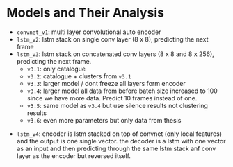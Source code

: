 # Models and Their Analysis

+ `convnet_v1`: multi layer convolutional auto encoder
+ `lstm_v2`: lstm stack on single conv layer (8 x 8), predicting the next frame
+ `lstm_v3`: lstm stack on concatenated conv layers (8 x 8 and 8 x 256), predicting the next frame.
  - `v3.1`: only catalogue
  - `v3.2`: catalogue + clusters from `v3.1`
  - `v3.3`: larger model / dont freeze all layers form encoder 
  - `v3.4`: larger model all data from before 
                  batch size increased to 100 since we have more data.
                  Predict 10 frames instead of one.
  - `v3.5`: same model as `v3.4` but use silence results not clustering results
  - `v3.6`: even more parameters but only data from thesis
- `lstm_v4`: encoder is lstm stacked on top of convnet (only local features) and the output is one single vector.
            the decoder is a lstm with one vector as an input and then predicting through the same lstm stack anf conv layer as the encoder but reversed itself.
